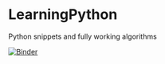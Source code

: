 # LearningPython
Python snippets and fully working algorithms

[![Binder](https://mybinder.org/badge_logo.svg)](https://mybinder.org/v2/gh/FallenGameR/LearningPython/master?filepath=Introduction%20to%20Python.ipynb)
